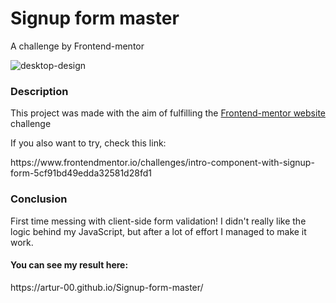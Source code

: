
<h1>Signup form master</h1>
A challenge by Frontend-mentor


![desktop-design](https://user-images.githubusercontent.com/96730639/190879961-da251ac5-828a-49ef-9590-5735a8ce1c7a.jpg)

  


<h3>Description</h3>

<p>This project was made with the aim of fulfilling the <a href="https://www.frontendmentor.io">Frontend-mentor website</a> challenge</p>
<p>If you also want to try, check this link:</p> https://www.frontendmentor.io/challenges/intro-component-with-signup-form-5cf91bd49edda32581d28fd1

<h3>Conclusion</h3>
<p>First time messing with client-side form validation! I didn't really like the logic behind my JavaScript, but after a lot of effort I managed to make it work.</p>
<h4>You can see my result here:</h4> https://artur-00.github.io/Signup-form-master/
